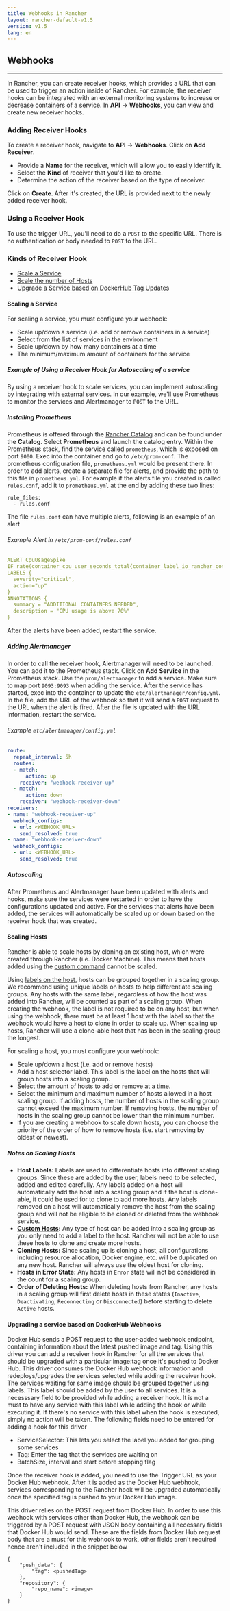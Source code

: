 ```yaml
---
title: Webhooks in Rancher
layout: rancher-default-v1.5
version: v1.5
lang: en
---
```


##  Webhooks
---

In Rancher, you can create receiver hooks, which provides a URL that can be used to trigger an action inside of Rancher. For example, the receiver hooks can be integrated with an external monitoring systems to increase or decrease containers of a service. In **API** -> **Webhooks**, you can view and create new receiver hooks.

### Adding Receiver Hooks

To create a receiver hook, navigate to **API** -> **Webhooks**. Click on **Add Receiver**.

* Provide a **Name** for the receiver, which will allow you to easily identify it.
* Select the **Kind** of receiver that you'd like to create.
* Determine the action of the receiver based on the type of receiver.

Click on **Create**. After it's created, the URL is provided next to the newly added receiver hook.

### Using a Receiver Hook

To use the trigger URL, you'll need to do a `POST` to the specific URL. There is no authentication or body needed to `POST` to the URL.

### Kinds of Receiver Hook

* [Scale a Service](#scaling-a-service)
* [Scale the number of Hosts](#scaling-hosts)
* [Upgrade a Service based on DockerHub Tag Updates]()

<a id="scaling-service-example"></a>

#### Scaling a Service

For scaling a service, you must configure your webhook:

* Scale up/down a service (i.e. add or remove containers in a service)
* Select from the list of services in the environment
* Scale up/down by how many containers at a time
* The minimum/maximum amount of containers for the service

<a id="autoscaling-example"></a>

##### Example of Using a Receiver Hook for Autoscaling of a service

By using a receiver hook to scale services, you can implement autoscaling by integrating with external services. In our example, we'll use Prometheus to monitor the services and Alertmanager to `POST` to the URL.

##### Installing Prometheus

Prometheus is offered through the [Rancher Catalog]({{site.baseurl}}/rancher/{{page.version}}/{{page.lang}}/catalog/) and can be found under the **Catalog**. Select **Prometheus** and launch the catalog entry. Within the Prometheus stack, find the service called `prometheus`, which is exposed on port `9000`. Exec into the container and go to `/etc/prom-conf`. The prometheus configuration file, `prometheus.yml` would be present there. In order to add alerts, create a separate file for alerts, and provide the path to this file in `prometheus.yml`. For example if the alerts file you created is called `rules.conf`, add it to `prometheus.yml` at the end by adding these two lines:

```
rule_files:
  - rules.conf
```

The file `rules.conf` can have multiple alerts, following is an example of an alert

###### Example Alert in `/etc/prom-conf/rules.conf`

```yaml
ALERT CpuUsageSpike
IF rate(container_cpu_user_seconds_total{container_label_io_rancher_container_name="Demo-testTarget-1"}[30s]) * 100 > 70
LABELS {
  severity="critical",
  action="up"
}
ANNOTATIONS {
  summary = "ADDITIONAL CONTAINERS NEEDED",
  description = "CPU usage is above 70%"
}
```
After the alerts have been added, restart the service.

##### Adding Alertmanager

In order to call the receiver hook, Alertmanager will need to be launched. You can add it to the Prometheus stack. Click on **Add Service** in the Prometheus stack. Use the `prom/alertmanager` to add a service. Make sure to map port `9093:9093` when adding the service. After the service has started, exec into the container to update the `etc/alertmanager/config.yml`. In the file, add the URL of the webhook so that it will send a `POST` request to the URL when the alert is fired. After the file is updated with the URL information, restart the service.

###### Example `etc/alertmanager/config.yml`

```yaml
route:
  repeat_interval: 5h
  routes:
  - match:
      action: up
    receiver: "webhook-receiver-up"
  - match:
      action: down
    receiver: "webhook-receiver-down"
receivers:
- name: "webhook-receiver-up"
  webhook_configs:
  - url: <WEBHOOK_URL>
    send_resolved: true
- name: "webhook-receiver-down"
  webhook_configs:
  - url: <WEBHOOK_URL>
    send_resolved: true
```

##### Autoscaling

After Prometheus and Alertmanager have been updated with alerts and hooks, make sure the services were restarted in order to have the configurations updated and active. For the services that alerts have been added, the services will automatically be scaled up or down based on the receiver hook that was created.

#### Scaling Hosts

Rancher is able to scale hosts by cloning an existing host, which were created through Rancher (i.e. Docker Machine). This means that hosts added using the [custom command]({{site.baseurl}}/rancher/{{page.version}}/{{page.lang}}/hosts/custom/) cannot be scaled.

Using [labels on the host]({{site.baseurl}}/rancher/{{page.version}}/{{page.lang}}/hosts/#host-labels), hosts can be grouped together in a scaling group. We recommend using unique labels on hosts to help differentiate scaling groups. Any hosts with the same label, regardless of how the host was added into Rancher, will be counted as part of a scaling group. When creating the webhook, the label is not required to be on any host, but when using the webhook, there must be at least 1 host with the label so that the webhook would have a host to clone in order to scale up. When scaling up hosts, Rancher will use a clone-able host that has been in the scaling group the longest.

For scaling a host, you must configure your webhook:

* Scale up/down a host (i.e. add or remove hosts)
* Add a host selector label. This label is the label on the hosts that will group hosts into a scaling group.
* Select the amount of hosts to add or remove at a time.
* Select the minimum and maximum number of hosts allowed in a host scaling group. If adding hosts, the number of hosts in the scaling group cannot exceed the maximum number. If removing hosts, the number of hosts in the scaling group cannot be lower than the minimum number.
* If you are creating a webhook to scale down hosts, you can choose the priority of the order of how to remove hosts (i.e. start removing by oldest or newest).

##### Notes on Scaling Hosts

* **Host Labels:** Labels are used to differentiate hosts into different scaling groups. Since these are added by the user, labels need to be selected, added and edited carefully. Any labels added on a host will automatically add the host into a scaling group and if the host is clone-able, it could be used for to clone to add more hosts.  Any labels removed on a host will automatically remove the host from the scaling group and will not be eligible to be cloned or deleted from the webhook service.
* **[Custom Hosts]({{site.baseurl}}/rancher/{{page.version}}/{{page.lang}}/hosts/custom/):** Any type of host can be added into a scaling group as you only need to add a label to the host. Rancher will not be able to use these hosts to clone and create more hosts.
* **Cloning Hosts:** Since scaling up is cloning a host, all configurations including resource allocation, Docker engine, etc. will be duplicated on any new host. Rancher will always use the oldest host for cloning.
* **Hosts in Error State:** Any hosts in `Error` state will not be considered in the count for a scaling group.
* **Order of Deleting Hosts:** When deleting hosts from Rancher, any hosts in a scaling group will first delete hosts in these states (`Inactive`, `Deactivating`, `Reconnecting` or `Disconnected`) before starting to delete `Active` hosts.

#### Upgrading a service based on DockerHub Webhooks

Docker Hub sends a POST request to the user-added webhook endpoint, containing information about the latest pushed image and tag. Using this driver you can add a receiver hook in Rancher for all the services that should be upgraded with a particular image:tag once it's pushed to Docker Hub. This driver consumes the Docker Hub webhook information and redeploys/upgrades the services selected while adding the receiver hook. The services waiting for same image should be grouped together using labels. This label should be added by the user to all services. It is a necesssary field to be provided while adding a receiver hook. It is not a must to have any service with this label while adding the hook or while executing it. If there's no service with this label when the hook is executed, simply no action will be taken.
The following fields need to be entered for adding a hook for this driver

- ServiceSelector: This lets you select the label you added for grouping some services
- Tag: Enter the tag that the services are waiting on
- BatchSize, interval and start before stopping flag

Once the receiver hook is added, you need to use the Trigger URL as your Docker Hub webhook. After it is added as the Docker Hub webhook, services corresponding to the Rancher hook will be upgraded automatically once the specified tag is pushed to your Docker Hub image.

This driver relies on the POST request from Docker Hub. In order to use this webhook with services other than Docker Hub, the webhook can be triggered by a POST request with JSON body containing all necessary fields that Docker Hub would send.
These are the fields from Docker Hub request body that are a must for this webhook to work, other fields aren't required hence aren't included in the snippet below
```
{
    "push_data": {
        "tag": <pushedTag>
    },
    "repository": {
        "repo_name": <image>
    }
}
```
